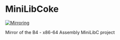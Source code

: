 # MiniLibCoke
[![Mirroring](https://github.com/Cavonstavant/MiniLibCoke/actions/workflows/mirroring.yml/badge.svg)](https://github.com/Cavonstavant/MiniLibCoke/actions/workflows/mirroring.yml)

Mirror of the B4 - x86-64 Assembly MiniLibC project
